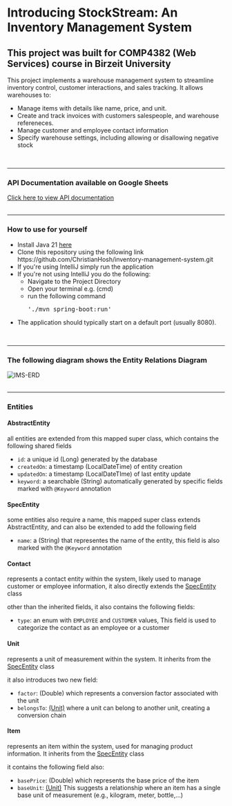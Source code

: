 <h1>Introducing StockStream: An Inventory Management System</h1>
<h2>This project was built for COMP4382 (Web Services) course in Birzeit University</h2>
<p>This project implements a warehouse management system to streamline inventory control, customer interactions, and sales tracking. It allows warehouses to:</p>
<ul>
  <li>Manage items with details like name, price, and unit.</li>
  <li>Create and track invoices with customers salespeople, and warehouse refereneces.</li>
  <li>Manage customer and employee contact information</li>
  <li>Specify warehouse settings, including allowing or disallowing negative stock</li>
</ul>
<br/>
<hr/>
<div>
  <h3>API Documentation available on Google Sheets</h3>
  <a href="https://docs.google.com/spreadsheets/d/1ZpMwW9f5QEL47GuOURc2nhgphvwFFmVGspfF8CfqkVE/edit?usp=sharing">Click here to view API documentation</a>
</div>
<br/>
<hr/>
<div>
  <h3>How to use for yourself</h3>
  <ul>
    <li>Install Java 21 <a href="https://www.oracle.com/java/technologies/javase/jdk21-archive-downloads.html">here</a></li>
    <li>Clone this repository using the following link https://github.com/ChristianHosh/inventory-management-system.git</li>
    <li>If you're using IntelliJ simply run the application</li>
    <li>If you're not using IntelliJ you do the following:
      <ul>
        <li>Navigate to the Project Directory</li>
        <li>Open your terminal e.g. (cmd)</li>
        <li>run the following command <pre>'./mvn spring-boot:run'</pre></li>
      </ul>
      <li>The application should typically start on a default port (usually 8080).</li>
    </li>
  </ul>
</div>
<br/>
<hr/>
<div>
  <h3>The following diagram shows the Entity Relations Diagram</h3>
  <img src="https://github.com/ChristianHosh/inventory-management-system/assets/104357056/7e671b9e-afcf-417f-aa10-fc30ce9c9e4a" alt="IMS-ERD" />
</div>
<br/>
<hr/>
<div>
  <h3>Entities</h3>
  <div>
    <h4>AbstractEntity</h4>
    <p>all entities are extended from this mapped super class, which contains the following shared fields</p>
    <ul>
      <li><code>id</code>: a unique id (Long) generated by the database</li>
      <li><code>createdOn</code>: a timestamp (LocalDateTime) of entity creation</li>
      <li><code>updatedOn</code>: a timestamp (LocalDateTIme) of last entity update</li>
      <li><code>keyword</code>: a searchable (String) automatically generated by specific fields marked with <code>@Keyword</code> annotation</li>
    </ul>
  </div>
  <div>
    <h4>SpecEntity</h4>
    <p>some entities also require a name, this mapped super class extends AbstractEntity, and can also be extended to add the following field</p>
    <ul>
      <li><code>name</code>: a (String) that representes the name of the entity, this field is also marked with the <code>@Keyword</code> annotation</li>
    </ul>
  </div>
  <div>
    <h4>Contact</h4>
    <p>represents a contact entity within the system, likely used to manage customer or employee information, it also directly extends the <a href="#specentity">SpecEntity</a> class</p>
    <p>other than the inherited fields, it also contains the following fields:</p>
    <ul>
      <li><code>type</code>: an enum with <code>EMPLOYEE</code> and <code>CUSTOMER</code> values, This field is used to categorize the contact as an employee or a customer</li>
    </ul>
  </div>
  <div>
    <h4>Unit</h4>
    <p>represents a unit of measurement within the system. It inherits from the <a href="#specentity">SpecEntity</a> class</p>
    <p>it also introduces two new field:</p>
    <ul>
      <li><code>factor</code>: (Double) which represents a conversion factor associated with the unit</li>
      <li><code>belongsTo</code>: <a href="unit">(Unit)</a> where a unit can belong to another unit, creating a conversion chain</li>
    </ul>
  </div>
  <div>
    <h4>Item</h4>
    <p>represents an item within the system, used for managing product information. It inherits from the <a href="#specentity">SpecEntity</a> class</p>
    <p>it contains the following field also:</p>
    <ul>
      <li><code>basePrice</code>: (Double) which represents the base price of the item</li>
      <li><code>baseUnit</code>: <a href="unit">(Unit)</a> This suggests a relationship where an item has a single base unit of measurement (e.g., kilogram, meter, bottle,...)</li>
    </ul>
  </div>
</div>
